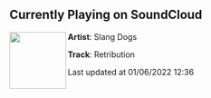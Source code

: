 ## Currently Playing on SoundCloud

[<img align="left" width="100" src="https://i1.sndcdn.com/artworks-YC3OAI3zuLElBHdN-n2yGhg-t500x500.jpg">](https://soundcloud.com/slangdogs/retribution?in=slangdogs/sets/slang-dogs-retribution)

**Artist**: Slang Dogs 

**Track**: Retribution

Last updated at 01/06/2022 12:36
